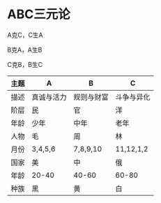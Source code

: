 # ABC三元论

A克C，C生A

B克A，A生B

C克B，B生C

|主题|A|B|C|
|----|----|----|----|
|描述|真诚与活力|规则与财富|斗争与异化|
|阶层|民|官|洋|
|年龄|少年|中年|老年|
|人物|毛|周|林|
|月份|3,4,5,6|7,8,9,10|11,12,1,2|
|国家|美|中|俄|
|年龄|20-40|40-60|60-80|
|种族|黑|黄|白|
